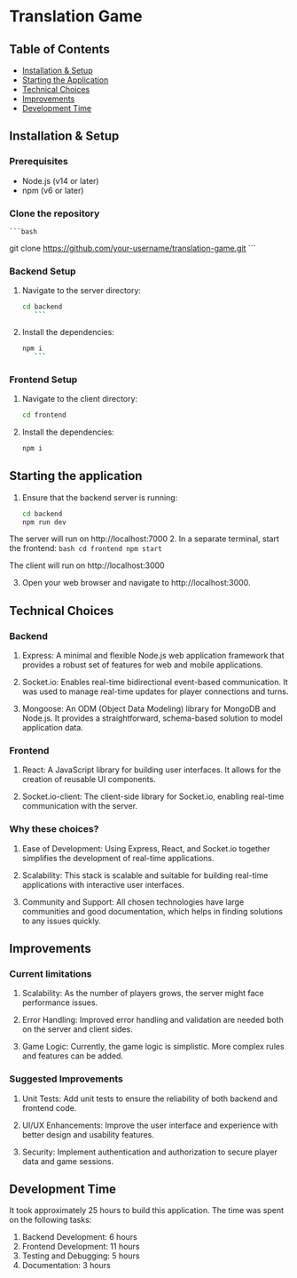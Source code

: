 # Translation Game

## Table of Contents
- [Installation & Setup](#installation--setup)
- [Starting the Application](#starting-the-application)
- [Technical Choices](#technical-choices)
- [Improvements](#improvements)
- [Development Time](#development-time)

## Installation & Setup

### Prerequisites
- Node.js (v14 or later)
- npm (v6 or later)

### Clone the repository
    ```bash
   git clone https://github.com/your-username/translation-game.git 
       ```
### Backend Setup

1. Navigate to the server directory:
    ```bash
   cd backend
       ```
2. Install the dependencies:
    ```bash
   npm i
       ```

### Frontend Setup
1. Navigate to the client directory:
    ```bash
   cd frontend
   ```
2. Install the dependencies:
    ```bash
   npm i
   ```

## Starting the application

1. Ensure that the backend server is running:
    ```bash
   cd backend
   npm run dev
   ```
The server will run on http://localhost:7000
2. In a separate terminal, start the frontend:
    ```bash
   cd frontend
   npm start
       ```

The client will run on http://localhost:3000

3. Open your web browser and navigate to http://localhost:3000.

## Technical Choices

### Backend

1. Express: A minimal and flexible Node.js web application framework that provides a robust set of features for web and mobile applications.

2. Socket.io: Enables real-time bidirectional event-based communication. It was used to manage real-time updates for player connections and turns.

3. Mongoose: An ODM (Object Data Modeling) library for MongoDB and Node.js. It provides a straightforward, schema-based solution to model application data.


### Frontend
1. React: A JavaScript library for building user interfaces. It allows for the creation of reusable UI components.

2. Socket.io-client: The client-side library for Socket.io, enabling real-time communication with the server.

### Why these choices?

1. Ease of Development: Using Express, React, and Socket.io together simplifies the development of real-time applications.

2. Scalability: This stack is scalable and suitable for building real-time applications with interactive user interfaces.

3. Community and Support: All chosen technologies have large communities and good documentation, which helps in finding solutions to any issues quickly.

## Improvements

### Current limitations

1. Scalability: As the number of players grows, the server might face performance issues.

2. Error Handling: Improved error handling and validation are needed both on the server and client sides.

3. Game Logic: Currently, the game logic is simplistic. More complex rules and features can be added.

### Suggested Improvements
1. Unit Tests: Add unit tests to ensure the reliability of both backend and frontend code.

2. UI/UX Enhancements: Improve the user interface and experience with better design and usability features.

3. Security: Implement authentication and authorization to secure player data and game sessions.

## Development Time
It took approximately 25 hours to build this application. The time was spent on the following tasks:

1. Backend Development: 6 hours
2. Frontend Development: 11 hours
3. Testing and Debugging: 5 hours
4. Documentation: 3 hours
